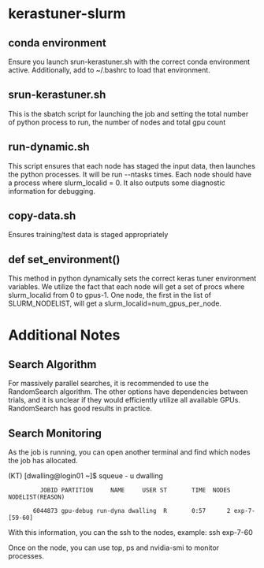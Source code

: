 # kerastuner-slurm

## conda environment
Ensure you launch srun-kerastuner.sh with the correct conda environment active.  Additionally, add to ~/.bashrc to load that environment.


## srun-kerastuner.sh
This is the sbatch script for launching the job and setting the total number of python process to run, the number of nodes and total gpu count


## run-dynamic.sh
This script ensures that each node has staged the input data, then launches the python processes.  It will be run --ntasks times.  Each node should have a process where slurm_localid = 0. It also outputs some diagnostic information for debugging.

## copy-data.sh
Ensures training/test data is staged appropriately

## def set_environment()
This method in python dynamically sets the correct keras tuner environment variables. We utilize the fact that each node will get a set of procs where slurm_localid from 0 to gpus-1.  One node, the first in the list of SLURM_NODELIST, will get a slurm_localid=num_gpus_per_node.


# Additional Notes

## Search Algorithm
For massively parallel searches, it is recommended to use the RandomSearch algorithm.  The other options have dependencies between trials, and it is unclear if they would efficiently utilize all available GPUs.  RandomSearch has good results in practice.

## Search Monitoring

As the job is running, you can open another terminal and find which nodes the job has allocated.

(KT) [dwalling@login01 ~]$ squeue - u dwalling

             JOBID PARTITION     NAME     USER ST       TIME  NODES NODELIST(REASON) 

           6044873 gpu-debug run-dyna dwalling  R       0:57      2 exp-7-[59-60] 

With this information, you can the ssh to the nodes, example: ssh exp-7-60

Once on the node, you can use top, ps and nvidia-smi to monitor processes.

